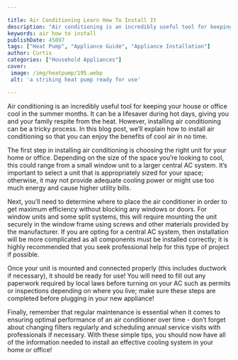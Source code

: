 ```yaml
---

title: Air Conditioning Learn How To Install It
description: "Air conditioning is an incredibly useful tool for keeping your house or office cool in the summer months. It can be a lifesaver du...learn more about it now"
keywords: air how to install
publishDate: 45097
tags: ["Heat Pump", "Appliance Guide", "Appliance Installation"]
author: Curtis
categories: ["Household Appliances"]
cover: 
 image: /img/heatpump/195.webp
 alt: 'a striking heat pump ready for use'

---
```


Air conditioning is an incredibly useful tool for keeping your house or office cool in the summer months. It can be a lifesaver during hot days, giving you and your family respite from the heat. However, installing air conditioning can be a tricky process. In this blog post, we’ll explain how to install air conditioning so that you can enjoy the benefits of cool air in no time.

The first step in installing air conditioning is choosing the right unit for your home or office. Depending on the size of the space you’re looking to cool, this could range from a small window unit to a larger central AC system. It’s important to select a unit that is appropriately sized for your space; otherwise, it may not provide adequate cooling power or might use too much energy and cause higher utility bills.

Next, you’ll need to determine where to place the air conditioner in order to get maximum efficiency without blocking any windows or doors. For window units and some split systems, this will require mounting the unit securely in the window frame using screws and other materials provided by the manufacturer. If you are opting for a central AC system, then installation will be more complicated as all components must be installed correctly; it is highly recommended that you seek professional help for this type of project if possible.

Once your unit is mounted and connected properly (this includes ductwork if necessary), it should be ready for use! You will need to fill out any paperwork required by local laws before turning on your AC such as permits or inspections depending on where you live; make sure these steps are completed before plugging in your new appliance! 

Finally, remember that regular maintenance is essential when it comes to ensuring optimal performance of an air conditioner over time - don’t forget about changing filters regularly and scheduling annual service visits with professionals if necessary. With these simple tips, you should now have all of the information needed to install an effective cooling system in your home or office!
